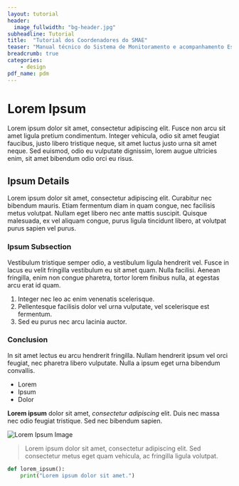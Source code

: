 ```yaml
---
layout: tutorial
header:
  image_fullwidth: "bg-header.jpg"
subheadline: Tutorial
title:  "Tutorial dos Coordenadores do SMAE"
teaser: "Manual técnico do Sistema de Monitoramento e acompanhamento Estratégico."
breadcrumb: true
categories:
    - design
pdf_name: pdm
---
```

# Lorem Ipsum

Lorem ipsum dolor sit amet, consectetur adipiscing elit. Fusce non arcu sit amet ligula pretium condimentum. Integer vehicula, odio sit amet feugiat faucibus, justo libero tristique neque, sit amet luctus justo urna sit amet neque. Sed euismod, odio eu vulputate dignissim, lorem augue ultricies enim, sit amet bibendum odio orci eu risus.

## Ipsum Details

Lorem ipsum dolor sit amet, consectetur adipiscing elit. Curabitur nec bibendum mauris. Etiam fermentum diam in quam congue, nec facilisis metus volutpat. Nullam eget libero nec ante mattis suscipit. Quisque malesuada, ex vel aliquam congue, purus ligula tincidunt libero, at volutpat purus sapien vel purus.

### Ipsum Subsection

Vestibulum tristique semper odio, a vestibulum ligula hendrerit vel. Fusce in lacus eu velit fringilla vestibulum eu sit amet quam. Nulla facilisi. Aenean fringilla, enim non congue pharetra, tortor lorem finibus nulla, at egestas arcu erat id quam.

1. Integer nec leo ac enim venenatis scelerisque.
2. Pellentesque facilisis dolor vel urna vulputate, vel scelerisque est fermentum.
3. Sed eu purus nec arcu lacinia auctor.

### Conclusion

In sit amet lectus eu arcu hendrerit fringilla. Nullam hendrerit ipsum vel orci feugiat, nec pharetra libero vulputate. Nulla a ipsum eget urna bibendum convallis.

* Lorem
* Ipsum
* Dolor

**Lorem ipsum** dolor sit amet, *consectetur adipiscing* elit. Duis nec massa nec odio feugiat tristique. Sed nec bibendum sapien.

![Lorem Ipsum Image](https://via.placeholder.com/300)

> Lorem ipsum dolor sit amet, consectetur adipiscing elit. Sed consectetur metus eget quam vehicula, ac fringilla ligula volutpat.

```python
def lorem_ipsum():
    print("Lorem ipsum dolor sit amet.")




